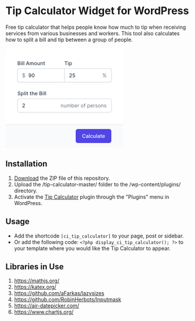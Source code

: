 # Tip Calculator Widget for WordPress

Free tip calculator that helps people know how much to tip when receiving services from various businesses and workers. This tool also calculates how to split a bill and tip between a group of people.

![Tip Calculator Input Form](/assets/images/screenshot-1.png "Tip Calculator Input Form")

## Installation

1. [Download](https://github.com/pub-calculator-io/tip-calculator/archive/refs/heads/master.zip) the ZIP file of this repository.
2. Upload the /tip-calculator-master/ folder to the /wp-content/plugins/ directory.
3. Activate the [Tip Calculator](https://www.calculator.io/tip-calculator/ "Tip Calculator Homepage") plugin through the "Plugins" menu in WordPress.

## Usage
* Add the shortcode `[ci_tip_calculator]` to your page, post or sidebar.
* Or add the following code: `<?php display_ci_tip_calculator(); ?>` to your template where you would like the Tip Calculator to appear.

## Libraries in Use
1. https://mathjs.org/
2. https://katex.org/
3. https://github.com/aFarkas/lazysizes
4. https://github.com/RobinHerbots/Inputmask
5. https://air-datepicker.com/
6. https://www.chartjs.org/
